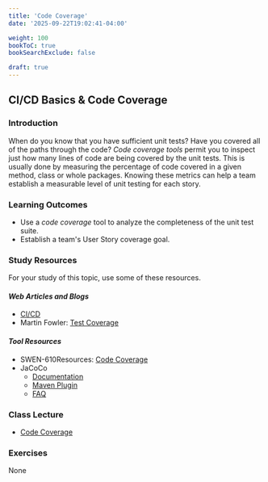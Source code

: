 ```yaml
---
title: 'Code Coverage'
date: '2025-09-22T19:02:41-04:00'

weight: 100
bookToC: true
bookSearchExclude: false

draft: true
---
```


## CI/CD Basics & Code Coverage

### Introduction

When do you know that you have sufficient unit tests? Have you covered all of the paths through the code? *Code coverage tools* permit you to inspect just how many lines of code are being covered by the unit tests. This is usually done by measuring the percentage of code covered in a given method, class or whole packages. Knowing these metrics can help a team establish a measurable level of unit testing for each story.

### Learning Outcomes

* Use a *code coverage* tool to analyze the completeness of the unit test suite.
* Establish a team's User Story coverage goal.

### Study Resources

For your study of this topic, use some of these resources.

#### *Web Articles and Blogs*

* [CI/CD](https://en.wikipedia.org/wiki/CI/CD)
* Martin Fowler: [Test Coverage](https://martinfowler.com/bliki/TestCoverage.html)

#### *Tool Resources*

* SWEN-610Resources: [Code Coverage](/docs/resources)
* JaCoCo
    * [Documentation](http://www.jacoco.org/jacoco/trunk/doc/index.html)
    * [Maven Plugin](http://www.jacoco.org/jacoco/trunk/doc/maven.html)
    * [FAQ](http://www.jacoco.org/jacoco/trunk/doc/faq.html)

### Class Lecture

* [Code Coverage](/slides/code-coverage.pptx)

### Exercises

None